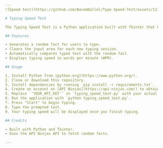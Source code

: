 ```yaml
---
![Speed test](https://github.com/BacemDallel/Type-Speed-Test/assets/111270554/01de31e4-98e8-4236-958b-4db562950592)

# Typing Speed Test

The Typing Speed Test is a Python application built with Tkinter that helps users practice typing and measures their typing speed in words per minute (WPM).

## Features

- Generates a random fact for users to type.
- Clears the input area for each new typing session.
- Automatically compares typed text with the random fact.
- Displays typing speed in words per minute (WPM).

## Usage

1. Install Python from [python.org](https://www.python.org/).
2. Clone or download this repository.
3. Install dependencies by running `pip install -r requirements.txt`.
4. Create an account on [API Ninjas](https://api-ninjas.com/) to obtain an API key.
5. Replace `'YOUR_API_KEY'` in `typing_speed_test.py` with your actual API key.
6. Run the application with `python typing_speed_test.py`.
7. Press "Start" to begin typing.
8. Type the prompted text.
9. Your typing speed will be displayed once you finish typing.

## Credits

- Built with Python and Tkinter.
- Uses the API Ninjas API to fetch random facts.

---
```

